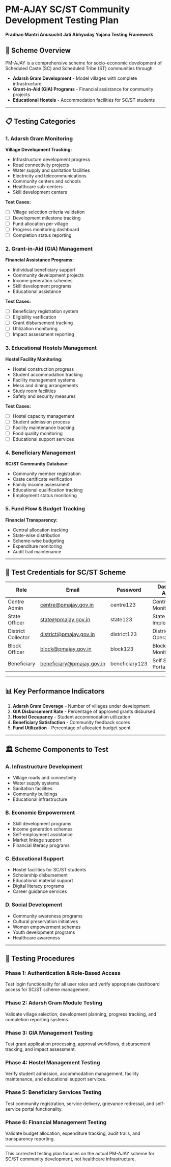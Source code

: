# PM-AJAY SC/ST Community Development Testing Plan

**Pradhan Mantri Anusuchit Jati Abhyuday Yojana Testing Framework**

## 🎯 Scheme Overview
PM-AJAY is a comprehensive scheme for socio-economic development of Scheduled Caste (SC) and Scheduled Tribe (ST) communities through:
- **Adarsh Gram Development** - Model villages with complete infrastructure
- **Grant-in-Aid (GIA) Programs** - Financial assistance for community projects
- **Educational Hostels** - Accommodation facilities for SC/ST students

---

## 📋 Testing Categories

### 1. Adarsh Gram Monitoring
**Village Development Tracking:**
- Infrastructure development progress
- Road connectivity projects
- Water supply and sanitation facilities
- Electricity and telecommunications
- Community centers and schools
- Healthcare sub-centers
- Skill development centers

**Test Cases:**
- [ ] Village selection criteria validation
- [ ] Development milestone tracking
- [ ] Fund allocation per village
- [ ] Progress monitoring dashboard
- [ ] Completion status reporting

### 2. Grant-in-Aid (GIA) Management
**Financial Assistance Programs:**
- Individual beneficiary support
- Community development projects
- Income generation schemes
- Skill development programs
- Educational assistance

**Test Cases:**
- [ ] Beneficiary registration system
- [ ] Eligibility verification
- [ ] Grant disbursement tracking
- [ ] Utilization monitoring
- [ ] Impact assessment reporting

### 3. Educational Hostels Management
**Hostel Facility Monitoring:**
- Hostel construction progress
- Student accommodation tracking
- Facility management systems
- Mess and dining arrangements
- Study room facilities
- Safety and security measures

**Test Cases:**
- [ ] Hostel capacity management
- [ ] Student admission process
- [ ] Facility maintenance tracking
- [ ] Food quality monitoring
- [ ] Educational support services

### 4. Beneficiary Management
**SC/ST Community Database:**
- Community member registration
- Caste certificate verification
- Family income assessment
- Educational qualification tracking
- Employment status monitoring

### 5. Fund Flow & Budget Tracking
**Financial Transparency:**
- Central allocation tracking
- State-wise distribution
- Scheme-wise budgeting
- Expenditure monitoring
- Audit trail maintenance

---

## 🔑 Test Credentials for SC/ST Scheme
| Role | Email | Password | Dashboard Access |
|------|-------|----------|------------------|
| Centre Admin | centre@pmajay.gov.in | centre123 | Central Monitoring |
| State Officer | state@pmajay.gov.in | state123 | State Implementation |
| District Collector | district@pmajay.gov.in | district123 | District Operations |
| Block Officer | block@pmajay.gov.in | block123 | Block Level Monitoring |
| Beneficiary | beneficiary@pmajay.gov.in | beneficiary123 | Self Service Portal |

---

## 📊 Key Performance Indicators
1. **Adarsh Gram Coverage** - Number of villages under development
2. **GIA Disbursement Rate** - Percentage of approved grants disbursed
3. **Hostel Occupancy** - Student accommodation utilization
4. **Beneficiary Satisfaction** - Community feedback scores
5. **Fund Utilization** - Percentage of allocated budget spent

---

## 🏛️ Scheme Components to Test

### A. Infrastructure Development
- Village roads and connectivity
- Water supply systems
- Sanitation facilities
- Community buildings
- Educational infrastructure

### B. Economic Empowerment
- Skill development programs
- Income generation schemes
- Self-employment assistance
- Market linkage support
- Financial literacy programs

### C. Educational Support
- Hostel facilities for SC/ST students
- Scholarship disbursement
- Educational material support
- Digital literacy programs
- Career guidance services

### D. Social Development
- Community awareness programs
- Cultural preservation initiatives
- Women empowerment schemes
- Youth development programs
- Healthcare awareness

---

## 🧪 Testing Procedures

### Phase 1: Authentication & Role-Based Access
Test login functionality for all user roles and verify appropriate dashboard access for SC/ST scheme management.

### Phase 2: Adarsh Gram Module Testing
Validate village selection, development planning, progress tracking, and completion reporting systems.

### Phase 3: GIA Management Testing  
Test grant application processing, approval workflows, disbursement tracking, and impact assessment.

### Phase 4: Hostel Management Testing
Verify student admission, accommodation management, facility maintenance, and educational support services.

### Phase 5: Beneficiary Services Testing
Test community registration, service delivery, grievance redressal, and self-service portal functionality.

### Phase 6: Financial Management Testing
Validate budget allocation, expenditure tracking, audit trails, and transparency reporting.

---

This corrected testing plan focuses on the actual PM-AJAY scheme for SC/ST community development, not healthcare infrastructure.